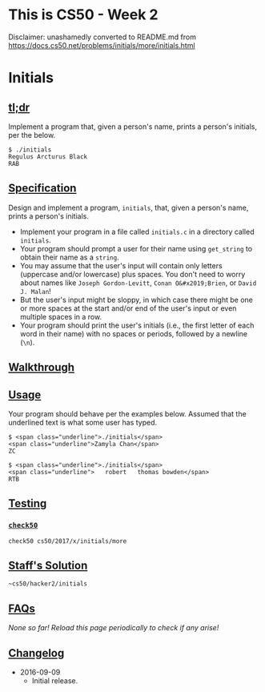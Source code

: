 # This is CS50 - Week 2

Disclaimer: unashamedly converted to README.md from https://docs.cs50.net/problems/initials/more/initials.html

# Initials

## [tl;dr](#tl-dr)

Implement a program that, given a person's name, prints a person's initials, per the below.

```
$ ./initials
Regulus Arcturus Black
RAB
```

## [Specification](#specification)

Design and implement a program, `initials`, that, given a person's name, prints a person's initials.

* Implement your program in a file called `initials.c` in a directory called `initials`.
* Your program should prompt a user for their name using `get_string` to obtain their name as a `string`.
* You may assume that the user's input will contain only letters (uppercase and/or lowercase) plus spaces. You don't need to worry about names like `Joseph Gordon-Levitt`, `Conan O&#x2019;Brien`, or `David J. Malan`!
* But the user's input might be sloppy, in which case there might be one or more spaces at the start and/or end of the user's input or even multiple spaces in a row.
* Your program should print the user's initials (i.e., the first letter of each word in their name) with no spaces or periods, followed by a newline (`\n`).

## [Walkthrough](#walkthrough)

## [Usage](#usage)

Your program should behave per the examples below. Assumed that the underlined text is what some user has typed.

```
$ <span class="underline">./initials</span>
<span class="underline">Zamyla Chan</span>
ZC
```

```
$ <span class="underline">./initials</span>
<span class="underline">   robert   thomas bowden</span>
RTB
```

## [Testing](#testing)

### [`check50`](#code-check50-code)

```
check50 cs50/2017/x/initials/more
```

## [Staff's Solution](#staff-s-solution)

```
~cs50/hacker2/initials
```

## [FAQs](#faqs)

_None so far! Reload this page periodically to check if any arise!_

## [Changelog](#changelog)

* 2016-09-09
  - Initial release.
